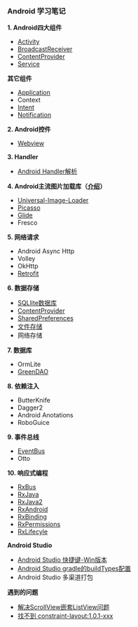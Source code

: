 ### Android 学习笔记

**1. Android四大组件**
- [Activity](https://github.com/zhaoqingyue/ZQYAndroidNotes/blob/master/%E5%9B%9B%E5%A4%A7%E7%BB%84%E4%BB%B6/Activity.md)
- [BroadcastReceiver](https://github.com/zhaoqingyue/ZQYAndroidNotes/blob/master/%E5%9B%9B%E5%A4%A7%E7%BB%84%E4%BB%B6/BroadcastReceiver.md)
- [ContentProvider](https://github.com/zhaoqingyue/ZQYAndroidNotes/blob/master/%E5%9B%9B%E5%A4%A7%E7%BB%84%E4%BB%B6/ContentProvider.md)
- [Service](https://github.com/zhaoqingyue/ZQYAndroidNotes/blob/master/%E5%9B%9B%E5%A4%A7%E7%BB%84%E4%BB%B6/Service.md)

**其它组件**
- [Application](https://github.com/zhaoqingyue/ZQYAndroidNotes/blob/master/%E5%9B%9B%E5%A4%A7%E7%BB%84%E4%BB%B6/Application.md)
- Context
- [Intent](https://github.com/zhaoqingyue/ZQYAndroidNotes/blob/master/%E5%9B%9B%E5%A4%A7%E7%BB%84%E4%BB%B6/Intent.md)
- [Notification](https://github.com/zhaoqingyue/ZQYAndroidNotes/blob/master/%E5%9B%9B%E5%A4%A7%E7%BB%84%E4%BB%B6/Notification.md)

**2. Android控件**
- [Webview](https://github.com/zhaoqingyue/ZQYAndroidNotes/blob/master/Android%E6%8E%A7%E4%BB%B6/Android_Webview.md)


**3. Handler**
- [Android Handler解析](https://github.com/zhaoqingyue/ZQYAndroidNotes/blob/master/Handler/Android%20Handler%E8%A7%A3%E6%9E%90.md)

**4. Android主流图片加载库（[介绍](https://github.com/zhaoqingyue/ZQYAndroidNotes/blob/master/%E5%9B%BE%E7%89%87%E5%8A%A0%E8%BD%BD%E5%BA%93/Android%E5%9B%BE%E7%89%87%E5%8A%A0%E8%BD%BD%E5%BA%93.md)）**
- [Universal-Image-Loader](https://github.com/zhaoqingyue/ZQYAndroidNotes/blob/master/%E5%9B%BE%E7%89%87%E5%8A%A0%E8%BD%BD%E5%BA%93/Android_UIL%E5%9B%BE%E7%89%87%E5%8A%A0%E8%BD%BD.md)
- [Picasso](https://github.com/zhaoqingyue/ZQYAndroidNotes/blob/master/%E5%9B%BE%E7%89%87%E5%8A%A0%E8%BD%BD%E5%BA%93/Android_Picasso%E5%9B%BE%E7%89%87%E5%8A%A0%E8%BD%BD.md)
- [Glide](https://github.com/zhaoqingyue/ZQYAndroidNotes/blob/master/%E5%9B%BE%E7%89%87%E5%8A%A0%E8%BD%BD%E5%BA%93/Android_Glide%E5%9B%BE%E7%89%87%E5%8A%A0%E8%BD%BD.md)
- Fresco

**5. 网络请求**
- Android Async Http
- Volley
- OkHttp
- [Retrofit](https://github.com/zhaoqingyue/ZQYAndroidNotes/blob/master/%E7%BD%91%E7%BB%9C%E6%A1%86%E6%9E%B6/Android_Retrofit%E7%BD%91%E7%BB%9C%E8%AF%B7%E6%B1%82.md)

**6. 数据存储**
- [SQLlite数据库](https://github.com/zhaoqingyue/ZQYAndroidNotes/blob/master/%E6%95%B0%E6%8D%AE%E5%AD%98%E5%82%A8/Android_SQLlite%E6%95%B0%E6%8D%AE%E5%BA%93.md)
- [ContentProvider](https://github.com/zhaoqingyue/ZQYAndroidNotes/blob/master/%E5%9B%9B%E5%A4%A7%E7%BB%84%E4%BB%B6/ContentProvider.md)
- [SharedPreferences](https://github.com/zhaoqingyue/ZQYAndroidNotes/blob/master/%E6%95%B0%E6%8D%AE%E5%AD%98%E5%82%A8/Android%20SharedPreferences.md)
- [文件存储](https://github.com/zhaoqingyue/ZQYAndroidNotes/blob/master/%E6%95%B0%E6%8D%AE%E5%AD%98%E5%82%A8/Android%E6%96%87%E4%BB%B6%E5%AD%98%E5%82%A8.md)
- 网络存储

**7. 数据库**
- OrmLite
- [GreenDAO](https://github.com/zhaoqingyue/ZQYAndroidNotes/blob/master/%E6%95%B0%E6%8D%AE%E5%BA%93/GreenDao.md)


**8. 依赖注入**
- ButterKnife
- Dagger2
- Android Anotations
- RoboGuice

**9. 事件总线**
- [EventBus](https://github.com/zhaoqingyue/ZQYAndroidNotes/blob/master/%E4%BA%8B%E4%BB%B6%E6%80%BB%E7%BA%BF/EventBus.md)
- Otto

**10. 响应式编程**
- [RxBus](https://github.com/zhaoqingyue/ZQYAndroidNotes/blob/master/RxJava%E7%B3%BB%E5%88%97/RxBus.md)
- [RxJava](https://github.com/zhaoqingyue/ZQYAndroidNotes/blob/master/RxJava%E7%B3%BB%E5%88%97/RxJava.md)
- [RxJava2](https://github.com/zhaoqingyue/ZQYAndroidNotes/blob/master/RxJava%E7%B3%BB%E5%88%97/RxJava2.md)
- [RxAndroid](https://github.com/zhaoqingyue/ZQYAndroidNotes/blob/master/RxJava%E7%B3%BB%E5%88%97/RxAndroid.md)
- [RxBinding](https://github.com/zhaoqingyue/ZQYAndroidNotes/blob/master/RxJava%E7%B3%BB%E5%88%97/RxBinding.md)
- [RxPermissions](https://github.com/zhaoqingyue/ZQYAndroidNotes/blob/master/RxJava%E7%B3%BB%E5%88%97/RxPermissions.md)
- [RxLifecyle](https://github.com/zhaoqingyue/ZQYAndroidNotes/blob/master/RxJava%E7%B3%BB%E5%88%97/RxLifecyle.md)

**Android Studio**
- [Android Studio 快捷键-Win版本](https://github.com/zhaoqingyue/ZQYAndroidNotes/blob/master/Android%20Studio/Android%20Studio%20%E5%BF%AB%E6%8D%B7%E9%94%AE-Win%E7%89%88%E6%9C%AC.md)
- [Android Studio gradle的buildTypes配置](https://github.com/zhaoqingyue/ZQYAndroidNotes/blob/master/Android%20Studio/Android_Studio%E4%B9%8Bgradle%E7%9A%84buildTypes%E9%85%8D%E7%BD%AE.md)
- Android Studio 多渠道打包


**遇到的问题**
- [解决ScrollView嵌套ListView问题](https://github.com/zhaoqingyue/ZQYAndroidNotes/blob/master/%E9%81%87%E5%88%B0%E7%9A%84%E9%97%AE%E9%A2%98/%E8%A7%A3%E5%86%B3ScrollView%E5%B5%8C%E5%A5%97ListView%E9%97%AE%E9%A2%98.md)
- [找不到 constraint-layout:1.0.1-xxx](https://github.com/zhaoqingyue/ZQYAndroidNotes/blob/master/%E9%81%87%E5%88%B0%E7%9A%84%E9%97%AE%E9%A2%98/%E6%89%BE%E4%B8%8D%E5%88%B0%20constraint%20layout.md)